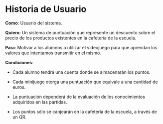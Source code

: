 # Historia de Usuario

**Como**: Usuario del sistema.

**Quiero**: Un sistema de puntuación que represente un descuento sobre el precio de los productos existentes en la cafetería de la escuela.

**Para**: Motivar a los alumnos a utilizar el videojuego para que aprendan los valores que intentamos transmitir en el mismo.

**Condiciones**: 

- Cada alumno tendrá una cuenta donde se almacenarán los puntos.

- Cada minijuego otorga una puntuación que equivale a una cantidad de euros.

- La puntuación dependerá de la evaluación de los conocimientos adquiridos en las partidas.

- Los puntos sólo se canjearán en la cafetería de la escuela, a través de un QR.



